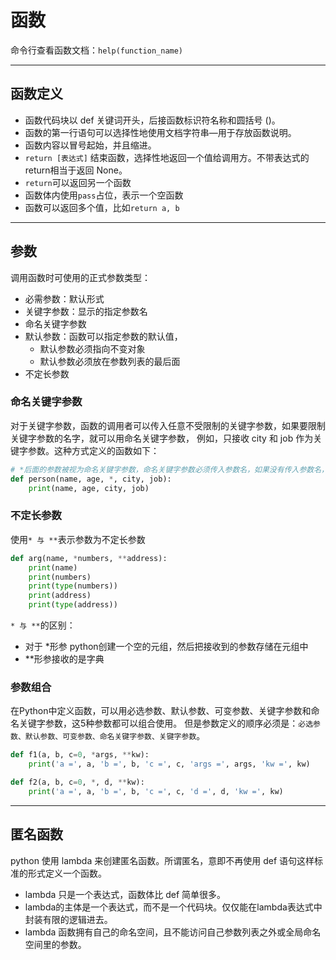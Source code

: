 # 函数

命令行查看函数文档：`help(function_name)`


---
## 函数定义

- 函数代码块以 def 关键词开头，后接函数标识符名称和圆括号 ()。
- 函数的第一行语句可以选择性地使用文档字符串—用于存放函数说明。
- 函数内容以冒号起始，并且缩进。
- `return [表达式]` 结束函数，选择性地返回一个值给调用方。不带表达式的return相当于返回 None。
- `return`可以返回另一个函数
- 函数体内使用`pass`占位，表示一个空函数
- 函数可以返回多个值，比如`return a, b`


---
## 参数

调用函数时可使用的正式参数类型：

- 必需参数：默认形式
- 关键字参数：显示的指定参数名
- 命名关键字参数
- 默认参数：函数可以指定参数的默认值，
    - 默认参数必须指向不变对象
    - 默认参数必须放在参数列表的最后面
- 不定长参数


### 命名关键字参数

对于关键字参数，函数的调用者可以传入任意不受限制的关键字参数，如果要限制关键字参数的名字，就可以用命名关键字参数，
例如，只接收 city 和 job 作为关键字参数。这种方式定义的函数如下：

```python
# *后面的参数被视为命名关键字参数，命名关键字参数必须传入参数名，如果没有传入参数名，调用将报错。
def person(name, age, *, city, job):
    print(name, age, city, job)
```


### 不定长参数

使用`* 与 **`表示参数为不定长参数

```python
def arg(name, *numbers, **address):
    print(name)
    print(numbers)
    print(type(numbers))
    print(address)
    print(type(address))
```

`* 与 **`的区别：

- 对于 *形参 python创建一个空的元组，然后把接收到的参数存储在元组中
- **形参接收的是字典

### 参数组合


在Python中定义函数，可以用必选参数、默认参数、可变参数、关键字参数和命名关键字参数，这5种参数都可以组合使用。
但是参数定义的顺序必须是：`必选参数、默认参数、可变参数、命名关键字参数、关键字参数`。

```python
def f1(a, b, c=0, *args, **kw):
    print('a =', a, 'b =', b, 'c =', c, 'args =', args, 'kw =', kw)

def f2(a, b, c=0, *, d, **kw):
    print('a =', a, 'b =', b, 'c =', c, 'd =', d, 'kw =', kw)
```


---
## 匿名函数

python 使用 lambda 来创建匿名函数。所谓匿名，意即不再使用 def 语句这样标准的形式定义一个函数。

- lambda 只是一个表达式，函数体比 def 简单很多。
- lambda的主体是一个表达式，而不是一个代码块。仅仅能在lambda表达式中封装有限的逻辑进去。
- lambda 函数拥有自己的命名空间，且不能访问自己参数列表之外或全局命名空间里的参数。
